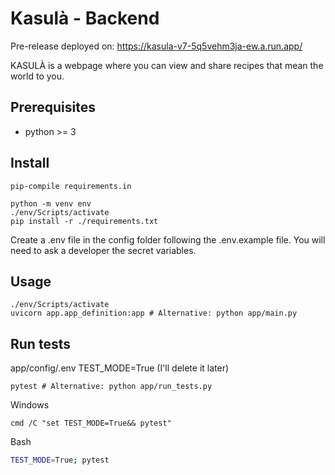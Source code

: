 # Kasulà - Backend

Pre-release deployed on: https://kasula-v7-5q5vehm3ja-ew.a.run.app/
  
KASULÀ is a webpage where you can view and share recipes that mean the world to you.

## Prerequisites
- python >= 3

## Install
```
pip-compile requirements.in

python -m venv env
./env/Scripts/activate
pip install -r ./requirements.txt
```
Create a .env file in the config folder following the .env.example file. You will need to ask a developer the secret variables.

## Usage
```
./env/Scripts/activate
uvicorn app.app_definition:app # Alternative: python app/main.py
```

## Run tests
app/config/.env TEST_MODE=True (I'll delete it later)
```
pytest # Alternative: python app/run_tests.py
```

Windows
```
cmd /C "set TEST_MODE=True&& pytest"
```

Bash
```bash
TEST_MODE=True; pytest
```
 